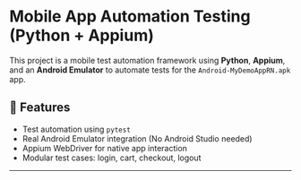 # Mobile App Automation Testing (Python + Appium)

This project is a mobile test automation framework using **Python**, **Appium**, and an **Android Emulator** to automate tests for the `Android-MyDemoAppRN.apk` app.

## 🧪 Features

- Test automation using `pytest`
- Real Android Emulator integration (No Android Studio needed)
- Appium WebDriver for native app interaction
- Modular test cases: login, cart, checkout, logout

---

